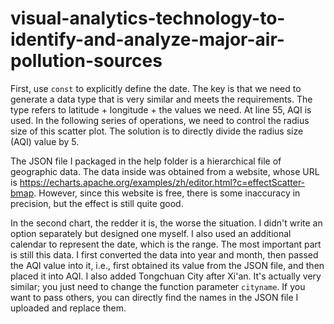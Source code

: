 # visual-analytics-technology-to-identify-and-analyze-major-air-pollution-sources
First, use `const` to explicitly define the date. The key is that we need to generate a data type that is very similar and meets the requirements. The type refers to latitude + longitude + the values we need. At line 55, AQI is used. In the following series of operations, we need to control the radius size of this scatter plot. The solution is to directly divide the radius size (AQI) value by 5.

The JSON file I packaged in the help folder is a hierarchical file of geographic data. The data inside was obtained from a website, whose URL is https://echarts.apache.org/examples/zh/editor.html?c=effectScatter-bmap. However, since this website is free, there is some inaccuracy in precision, but the effect is still quite good.

In the second chart, the redder it is, the worse the situation. I didn't write an option separately but designed one myself. I also used an additional calendar to represent the date, which is the range. The most important part is still this data. I first converted the data into year and month, then passed the AQI value into it, i.e., first obtained its value from the JSON file, and then placed it into AQI. I also added Tongchuan City after Xi'an. It's actually very similar; you just need to change the function parameter `cityname`. If you want to pass others, you can directly find the names in the JSON file I uploaded and replace them. 
